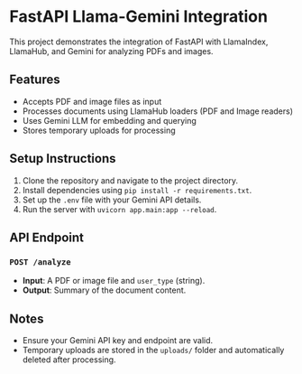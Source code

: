 # FastAPI Llama-Gemini Integration

This project demonstrates the integration of FastAPI with LlamaIndex, LlamaHub, and Gemini for analyzing PDFs and images.

## Features
- Accepts PDF and image files as input
- Processes documents using LlamaHub loaders (PDF and Image readers)
- Uses Gemini LLM for embedding and querying
- Stores temporary uploads for processing

## Setup Instructions
1. Clone the repository and navigate to the project directory.
2. Install dependencies using `pip install -r requirements.txt`.
3. Set up the `.env` file with your Gemini API details.
4. Run the server with `uvicorn app.main:app --reload`.

## API Endpoint
### `POST /analyze`
- **Input**: A PDF or image file and `user_type` (string).
- **Output**: Summary of the document content.

## Notes
- Ensure your Gemini API key and endpoint are valid.
- Temporary uploads are stored in the `uploads/` folder and automatically deleted after processing.
